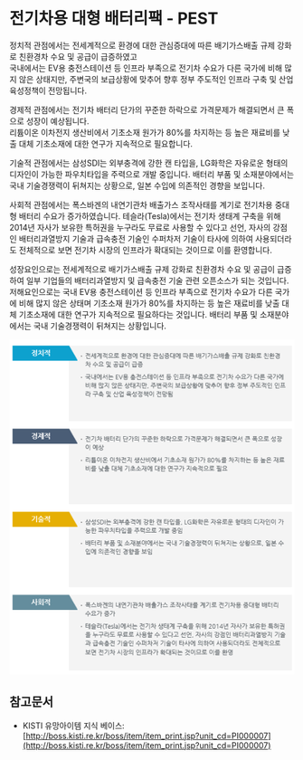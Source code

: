 # 전기차용 대형 배터리팩 - PEST

정치적 관점에서는 전세계적으로 환경에 대한 관심증대에 따른 배기가스배출 규제 강화로 친환경차 수요 및 공급이 급증하였고  
국내에서는 EV용 충전스테이션 등 인프라 부족으로 전기차 수요가 다른 국가에 비해 많지 않은 상태지만, 주변국의 보급상황에 맞추어 향후 정부 주도적인 인프라 구축 및 산업 육성정책이 전망됩니다.

경제적 관점에서는 전기차 배터리 단가의 꾸준한 하락으로 가격문제가 해결되면서 큰 폭으로 성장이 예상됩니다.  
리튬이온 이차전지 생산비에서 기초소재 원가가 80%를 차지하는 등 높은 재료비를 낮출 대체 기초소재에 대한 연구가 지속적으로 필요합니다.

기술적 관점에서는 삼성SDI는 외부충격에 강한 캔 타입을, LG화학은 자유로운 형태의 디자인이 가능한 파우치타입을 주력으로 개발 중입니다.
배터리 부품 및 소재분야에서는 국내 기술경쟁력이 뒤쳐지는 상황으로, 일본 수입에 의존적인 경향을 보입니다.

사회적 관점에서는 폭스바겐의 내연기관차 배출가스 조작사태를 계기로 전기차용 중대형 배터리 수요가 증가하였습니다.
테슬라(Tesla)에서는 전기차 생태계 구축을 위해 2014년 자사가 보유한 특허권을 누구라도 무료로 사용할 수 있다고 선언, 자사의 강점인 배터리과열방지 기술과 급속충전 기술인 수퍼차저 기술이 타사에 의하여 사용되더라도 전체적으로 보면 전기차 시장의 인프라가 확대되는 것이므로 이를 환영합니다.


성장요인으로는 전세계적으로 배기가스배출 규제 강화로 친환경차 수요 및 공급이 급증하여 일부 기업들의 배터리과열방지 및 급속충전 기술 관련 오픈소스가 되는 것입니다. 저해요인으로는 국내 EV용 충전스테이션 등 인프라 부족으로 전기차 수요가 다른 국가에 비해 많지 않은 상태며 기초소재 원가가 80%를 차지하는 등 높은 재료비를 낮출 대체 기초소재에 대한 연구가 지속적으로 필요하다는 것입니다.  배터리 부품 및 소재분야에서는 국내 기술경쟁력이 뒤쳐지는 상황입니다.   


![](./images/전기차용대형배터리팩_Q13_4_1.PNG)


## 참고문서
- KISTI 유망아이템 지식 베이스: [http://boss.kisti.re.kr/boss/item/item_print.jsp?unit_cd=PI000007](http://boss.kisti.re.kr/boss/item/item_print.jsp?unit_cd=PI000007)

